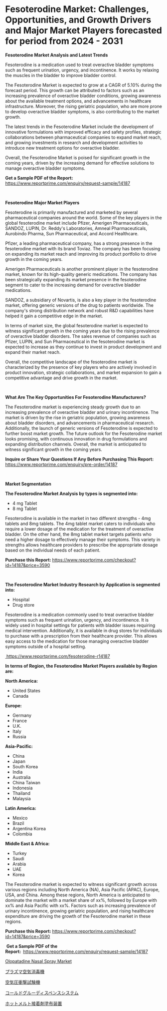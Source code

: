 <p><h1>Fesoterodine Market: Challenges, Opportunities, and Growth Drivers and Major Market Players forecasted for period from 2024 - 2031</h1></p><p><strong>Fesoterodine Market Analysis and Latest Trends</strong></p>
<p><p>Fesoterodine is a medication used to treat overactive bladder symptoms such as frequent urination, urgency, and incontinence. It works by relaxing the muscles in the bladder to improve bladder control.</p><p>The Fesoterodine Market is expected to grow at a CAGR of 5.10% during the forecast period. This growth can be attributed to factors such as an increasing prevalence of overactive bladder conditions, growing awareness about the available treatment options, and advancements in healthcare infrastructure. Moreover, the rising geriatric population, who are more prone to develop overactive bladder symptoms, is also contributing to the market growth.</p><p>The latest trends in the Fesoterodine Market include the development of innovative formulations with improved efficacy and safety profiles, strategic collaborations between pharmaceutical companies to expand market reach, and growing investments in research and development activities to introduce new treatment options for overactive bladder.</p><p>Overall, the Fesoterodine Market is poised for significant growth in the coming years, driven by the increasing demand for effective solutions to manage overactive bladder symptoms.</p></p>
<p><strong>Get a Sample PDF of the Report:&nbsp;</strong> <a href="https://www.reportprime.com/enquiry/request-sample/14187">https://www.reportprime.com/enquiry/request-sample/14187</a></p>
<p>&nbsp;</p>
<p><strong>Fesoterodine Major Market Players</strong></p>
<p><p>Fesoterodine is primarily manufactured and marketed by several pharmaceutical companies around the world. Some of the key players in the global fesoterodine market include Pfizer, Amerigen Pharmaceuticals, SANDOZ, LUPIN, Dr. Reddy's Laboratories, Amneal Pharmaceuticals, Aurobindo Pharma, Sun Pharmaceutical, and Accord Healthcare.</p><p>Pfizer, a leading pharmaceutical company, has a strong presence in the fesoterodine market with its brand Toviaz. The company has been focusing on expanding its market reach and improving its product portfolio to drive growth in the coming years.</p><p>Amerigen Pharmaceuticals is another prominent player in the fesoterodine market, known for its high-quality generic medications. The company has been strategically expanding its market presence in the fesoterodine segment to cater to the increasing demand for overactive bladder medications.</p><p>SANDOZ, a subsidiary of Novartis, is also a key player in the fesoterodine market, offering generic versions of the drug to patients worldwide. The company's strong distribution network and robust R&D capabilities have helped it gain a competitive edge in the market.</p><p>In terms of market size, the global fesoterodine market is expected to witness significant growth in the coming years due to the rising prevalence of overactive bladder disorders. The sales revenue of companies such as Pfizer, LUPIN, and Sun Pharmaceutical in the fesoterodine market is expected to increase as they continue to invest in product development and expand their market reach.</p><p>Overall, the competitive landscape of the fesoterodine market is characterized by the presence of key players who are actively involved in product innovation, strategic collaborations, and market expansion to gain a competitive advantage and drive growth in the market.</p></p>
<p>&nbsp;</p>
<p><strong>What Are The Key Opportunities For Fesoterodine Manufacturers?</strong></p>
<p><p>The Fesoterodine market is experiencing steady growth due to an increasing prevalence of overactive bladder and urinary incontinence. The market is driven by the rise in geriatric population, growing awareness about bladder disorders, and advancements in pharmaceutical research. Additionally, the launch of generic versions of Fesoterodine is expected to further boost market growth. The future outlook for the Fesoterodine market looks promising, with continuous innovation in drug formulations and expanding distribution channels. Overall, the market is anticipated to witness significant growth in the coming years.</p></p>
<p><strong>Inquire or Share Your Questions If Any Before Purchasing This Report:</strong> <a href="https://www.reportprime.com/enquiry/pre-order/14187">https://www.reportprime.com/enquiry/pre-order/14187</a></p>
<p>&nbsp;</p>
<p><strong>Market Segmentation</strong></p>
<p><strong>The Fesoterodine Market Analysis by types is segmented into:</strong></p>
<p><ul><li>4 mg Tablet</li><li>8 mg Tablet</li></ul></p>
<p><p>Fesoterodine is available in the market in two different strengths - 4mg tablets and 8mg tablets. The 4mg tablet market caters to individuals who require a lower dosage of the medication for the treatment of overactive bladder. On the other hand, the 8mg tablet market targets patients who need a higher dosage to effectively manage their symptoms. This variety in strengths allows healthcare providers to prescribe the appropriate dosage based on the individual needs of each patient.</p></p>
<p><strong>Purchase this Report:&nbsp;</strong><a href="https://www.reportprime.com/checkout?id=14187&price=3590">https://www.reportprime.com/checkout?id=14187&price=3590</a></p>
<p>&nbsp;</p>
<p><strong>The Fesoterodine Market Industry Research by Application is segmented into:</strong></p>
<p><ul><li>Hospital</li><li>Drug store</li></ul></p>
<p><p>Fesoterodine is a medication commonly used to treat overactive bladder symptoms such as frequent urination, urgency, and incontinence. It is widely used in hospital settings for patients with bladder issues requiring medical intervention. Additionally, it is available in drug stores for individuals to purchase with a prescription from their healthcare provider. This allows easy access to the medication for those managing overactive bladder symptoms outside of a hospital setting.</p></p>
<p><a href="https://www.reportprime.com/fesoterodine-r14187">&nbsp;https://www.reportprime.com/fesoterodine-r14187</a></p>
<p><strong>In terms of Region, the Fesoterodine Market Players available by Region are:</strong></p>
<p>
    <p> <strong> North America: </strong>
        <ul>
            <li>United States</li>
            <li>Canada</li>
        </ul>
        </p> 
    <p> <strong> Europe: </strong>
        <ul>
            <li>Germany</li>
            <li>France</li>
            <li>U.K.</li>
            <li>Italy</li>
            <li>Russia</li>
        </ul>
        </p> 
    <p> <strong> Asia-Pacific: </strong>
        <ul>
            <li>China</li>
            <li>Japan</li>
            <li>South Korea</li>
            <li>India</li>
            <li>Australia</li>
            <li>China Taiwan</li>
            <li>Indonesia</li>
            <li>Thailand</li>
            <li>Malaysia</li>
        </ul>
        </p> 
    <p> <strong> Latin America: </strong>
        <ul>
            <li>Mexico</li>
            <li>Brazil</li>
            <li>Argentina Korea</li>
            <li>Colombia</li>
        </ul>
        </p> 
    <p> <strong> Middle East & Africa: </strong>
        <ul>
            <li>Turkey</li>
            <li>Saudi</li>
            <li>Arabia</li>
            <li>UAE</li>
            <li>Korea</li>
        </ul>
    </p>
    </p>
<p><p>The Fesoterodine market is expected to witness significant growth across various regions including North America (NA), Asia Pacific (APAC), Europe, USA, and China. Among these regions, North America is anticipated to dominate the market with a market share of xx%, followed by Europe with xx% and Asia Pacific with xx%. Factors such as increasing prevalence of urinary incontinence, growing geriatric population, and rising healthcare expenditure are driving the growth of the Fesoterodine market in these regions.</p></p>
<p><strong>Purchase this Report: </strong><a href="https://www.reportprime.com/checkout?id=14187&price=3590">https://www.reportprime.com/checkout?id=14187&price=3590</a></p>
<p>&nbsp;<strong>Get a Sample PDF of the Report:&nbsp;&nbsp;</strong><a href="https://www.reportprime.com/enquiry/request-sample/14187">https://www.reportprime.com/enquiry/request-sample/14187</a></p>
<p><strong></strong></p>
<p><p><a href="https://github.com/mancsybtousav/Market-Research-Report-List-2/blob/main/olopatadine-nasal-spray-market.md">Olopatadine Nasal Spray Market</a></p><p><a href="https://medium.com/@chelsealowe1964/%E3%83%97%E3%83%A9%E3%82%BA%E3%83%9E%E7%A9%BA%E6%B0%97%E6%AE%BA%E8%8F%8C%E6%A9%9F%E5%B8%82%E5%A0%B4%E3%83%AC%E3%83%9D%E3%83%BC%E3%83%88%E3%81%AF-%E3%81%93%E3%81%AE%E5%B8%82%E5%A0%B4%E3%81%AE%E6%9C%80%E6%96%B0%E3%81%AE%E3%83%88%E3%83%AC%E3%83%B3%E3%83%89%E3%82%84%E6%88%90%E9%95%B7%E6%A9%9F%E4%BC%9A%E3%82%92%E6%98%8E%E3%82%89%E3%81%8B%E3%81%AB%E3%81%97%E3%81%A6%E3%81%84%E3%81%BE%E3%81%99-0a52fa430a57">プラズマ空気消毒機</a></p><p><a href="https://medium.com/@r.aspinall_32685/%E6%B0%97%E5%8B%95%E5%BC%8F%E3%82%B7%E3%83%A7%E3%83%83%E3%82%AF%E3%83%86%E3%82%B9%E3%83%88%E6%A9%9F%E5%B8%82%E5%A0%B4-%E6%88%90%E5%8A%9F%E3%81%99%E3%82%8B%E3%83%93%E3%82%B8%E3%83%8D%E3%82%B9%E6%88%A6%E7%95%A5%E3%81%AE%E9%8D%B52031%E5%B9%B4%E3%81%BE%E3%81%A7%E3%81%AE%E4%BA%88%E6%B8%AC-f69b4b5e7933">空気圧衝撃試験機</a></p><p><a href="https://github.com/marbadji/Market-Research-Report-List-1/blob/main/481453725173.md">コールドグルーディスペンスシステム</a></p><p><a href="https://github.com/KaydenJohns1964/Market-Research-Report-List-1/blob/main/803817225174.md">ホットメルト接着剤塗布装置</a></p></p>